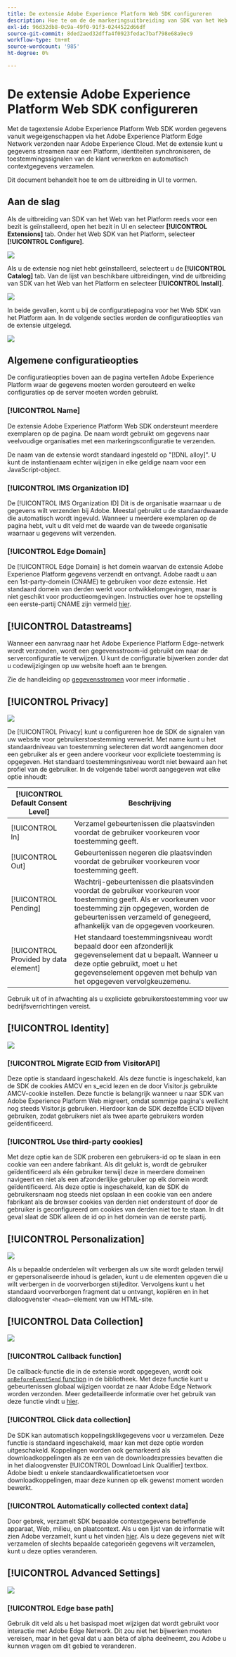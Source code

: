 ```yaml
---
title: De extensie Adobe Experience Platform Web SDK configureren
description: Hoe te om de de markeringsuitbreiding van SDK van het Web van Adobe Experience Platform in UI te vormen.
exl-id: 96d32db8-0c9a-49f0-91f3-0244522d66df
source-git-commit: 8ded2aed32dffa4f0923fedac7baf798e68a9ec9
workflow-type: tm+mt
source-wordcount: '985'
ht-degree: 0%

---
```


# De extensie Adobe Experience Platform Web SDK configureren

Met de tagextensie Adobe Experience Platform Web SDK worden gegevens vanuit wegeigenschappen via het Adobe Experience Platform Edge Network verzonden naar Adobe Experience Cloud. Met de extensie kunt u gegevens streamen naar een Platform, identiteiten synchroniseren, de toestemmingssignalen van de klant verwerken en automatisch contextgegevens verzamelen.

Dit document behandelt hoe te om de uitbreiding in UI te vormen.

## Aan de slag

Als de uitbreiding van SDK van het Web van het Platform reeds voor een bezit is geïnstalleerd, open het bezit in UI en selecteer **[!UICONTROL Extensions]** tab. Onder het Web SDK van het Platform, selecteer **[!UICONTROL Configure]**.

![](../images/extension/overview/configure.png)

Als u de extensie nog niet hebt geïnstalleerd, selecteert u de **[!UICONTROL Catalog]** tab. Van de lijst van beschikbare uitbreidingen, vind de uitbreiding van SDK van het Web van het Platform en selecteer **[!UICONTROL Install]**.

![](../images/extension/overview/install.png)

In beide gevallen, komt u bij de configuratiepagina voor het Web SDK van het Platform aan. In de volgende secties worden de configuratieopties van de extensie uitgelegd.

![](../images/extension/overview/config-screen.png)

## Algemene configuratieopties

De configuratieopties boven aan de pagina vertellen Adobe Experience Platform waar de gegevens moeten worden gerouteerd en welke configuraties op de server moeten worden gebruikt.

### [!UICONTROL Name]

De extensie Adobe Experience Platform Web SDK ondersteunt meerdere exemplaren op de pagina. De naam wordt gebruikt om gegevens naar veelvoudige organisaties met een markeringsconfiguratie te verzenden.

De naam van de extensie wordt standaard ingesteld op &quot;[!DNL alloy]&quot;. U kunt de instantienaam echter wijzigen in elke geldige naam voor een JavaScript-object.

### **[!UICONTROL IMS Organization ID]**

De [!UICONTROL IMS Organization ID] Dit is de organisatie waarnaar u de gegevens wilt verzenden bij Adobe. Meestal gebruikt u de standaardwaarde die automatisch wordt ingevuld. Wanneer u meerdere exemplaren op de pagina hebt, vult u dit veld met de waarde van de tweede organisatie waarnaar u gegevens wilt verzenden.

### **[!UICONTROL Edge Domain]**

De [!UICONTROL Edge Domain] is het domein waarvan de extensie Adobe Experience Platform gegevens verzendt en ontvangt. Adobe raadt u aan een 1st-party-domein (CNAME) te gebruiken voor deze extensie. Het standaard domein van derden werkt voor ontwikkelomgevingen, maar is niet geschikt voor productieomgevingen. Instructies over hoe te opstelling een eerste-partij CNAME zijn vermeld [hier](https://experienceleague.adobe.com/docs/core-services/interface/ec-cookies/cookies-first-party.html).

## [!UICONTROL Datastreams]

Wanneer een aanvraag naar het Adobe Experience Platform Edge-netwerk wordt verzonden, wordt een gegevensstroom-id gebruikt om naar de serverconfiguratie te verwijzen. U kunt de configuratie bijwerken zonder dat u codewijzigingen op uw website hoeft aan te brengen.

Zie de handleiding op [gegevensstromen](../datastreams/overview.md) voor meer informatie .


## [!UICONTROL Privacy]

![](../images/extension/overview/privacy.png)

De [!UICONTROL Privacy] kunt u configureren hoe de SDK de signalen van uw website voor gebruikerstoestemming verwerkt. Met name kunt u het standaardniveau van toestemming selecteren dat wordt aangenomen door een gebruiker als er geen andere voorkeur voor expliciete toestemming is opgegeven. Het standaard toestemmingsniveau wordt niet bewaard aan het profiel van de gebruiker. In de volgende tabel wordt aangegeven wat elke optie inhoudt:

| [!UICONTROL Default Consent Level] | Beschrijving |
| --- | --- |
| [!UICONTROL In] | Verzamel gebeurtenissen die plaatsvinden voordat de gebruiker voorkeuren voor toestemming geeft. |
| [!UICONTROL Out] | Gebeurtenissen negeren die plaatsvinden voordat de gebruiker voorkeuren voor toestemming geeft. |
| [!UICONTROL Pending] | Wachtrij-gebeurtenissen die plaatsvinden voordat de gebruiker voorkeuren voor toestemming geeft. Als er voorkeuren voor toestemming zijn opgegeven, worden de gebeurtenissen verzameld of genegeerd, afhankelijk van de opgegeven voorkeuren. |
| [!UICONTROL Provided by data element] | Het standaard toestemmingsniveau wordt bepaald door een afzonderlijk gegevenselement dat u bepaalt. Wanneer u deze optie gebruikt, moet u het gegevenselement opgeven met behulp van het opgegeven vervolgkeuzemenu. |

Gebruik uit of in afwachting als u expliciete gebruikerstoestemming voor uw bedrijfsverrichtingen vereist.

## [!UICONTROL Identity]

![](../images/extension/overview/identity.png)

### [!UICONTROL Migrate ECID from VisitorAPI]

Deze optie is standaard ingeschakeld. Als deze functie is ingeschakeld, kan de SDK de cookies AMCV en s_ecid lezen en de door Visitor.js gebruikte AMCV-cookie instellen. Deze functie is belangrijk wanneer u naar SDK van Adobe Experience Platform Web migreert, omdat sommige pagina&#39;s wellicht nog steeds Visitor.js gebruiken. Hierdoor kan de SDK dezelfde ECID blijven gebruiken, zodat gebruikers niet als twee aparte gebruikers worden geïdentificeerd.

### [!UICONTROL Use third-party cookies]

Met deze optie kan de SDK proberen een gebruikers-id op te slaan in een cookie van een andere fabrikant. Als dit gelukt is, wordt de gebruiker geïdentificeerd als één gebruiker terwijl deze in meerdere domeinen navigeert en niet als een afzonderlijke gebruiker op elk domein wordt geïdentificeerd. Als deze optie is ingeschakeld, kan de SDK de gebruikersnaam nog steeds niet opslaan in een cookie van een andere fabrikant als de browser cookies van derden niet ondersteunt of door de gebruiker is geconfigureerd om cookies van derden niet toe te staan. In dit geval slaat de SDK alleen de id op in het domein van de eerste partij.

## [!UICONTROL Personalization]

![](../images/extension/overview/personalization.png)

Als u bepaalde onderdelen wilt verbergen als uw site wordt geladen terwijl er gepersonaliseerde inhoud is geladen, kunt u de elementen opgeven die u wilt verbergen in de voorverborgen stijleditor. Vervolgens kunt u het standaard voorverborgen fragment dat u ontvangt, kopiëren en in het dialoogvenster `<head>`-element van uw HTML-site.

## [!UICONTROL Data Collection]

![](../images/extension/overview/data-collection.png)

### [!UICONTROL Callback function]

De callback-functie die in de extensie wordt opgegeven, wordt ook [`onBeforeEventSend` function](https://experienceleague.adobe.com/docs/experience-platform/edge/fundamentals/configuring-the-sdk.html?lang=en) in de bibliotheek. Met deze functie kunt u gebeurtenissen globaal wijzigen voordat ze naar Adobe Edge Network worden verzonden. Meer gedetailleerde informatie over het gebruik van deze functie vindt u [hier](https://experienceleague.adobe.com/docs/experience-platform/edge/fundamentals/tracking-events.html?lang=en#modifying-events-globally).

### [!UICONTROL Click data collection]

De SDK kan automatisch koppelingsklikgegevens voor u verzamelen. Deze functie is standaard ingeschakeld, maar kan met deze optie worden uitgeschakeld. Koppelingen worden ook gemarkeerd als downloadkoppelingen als ze een van de downloadexpressies bevatten die in het dialoogvenster [!UICONTROL Download Link Qualifier] textbox. Adobe biedt u enkele standaardkwalificatietoetsen voor downloadkoppelingen, maar deze kunnen op elk gewenst moment worden bewerkt.

### [!UICONTROL Automatically collected context data]

Door gebrek, verzamelt SDK bepaalde contextgegevens betreffende apparaat, Web, milieu, en plaatcontext. Als u een lijst van de informatie wilt zien Adobe verzamelt, kunt u het vinden [hier](https://experienceleague.adobe.com/docs/experience-platform/edge/data-collection/automatic-information.html?lang=en). Als u deze gegevens niet wilt verzamelen of slechts bepaalde categorieën gegevens wilt verzamelen, kunt u deze opties veranderen.

## [!UICONTROL Advanced Settings]

![](../images/extension/overview/advanced-settings.png)

### [!UICONTROL Edge base path]

Gebruik dit veld als u het basispad moet wijzigen dat wordt gebruikt voor interactie met Adobe Edge Network. Dit zou niet het bijwerken moeten vereisen, maar in het geval dat u aan bèta of alpha deelneemt, zou Adobe u kunnen vragen om dit gebied te veranderen.
